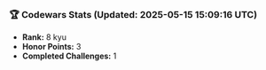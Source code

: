 ### 🏆 Codewars Stats (Updated: 2025-05-15 15:09:16 UTC)

- **Rank:** 8 kyu
- **Honor Points:** 3
- **Completed Challenges:** 1
